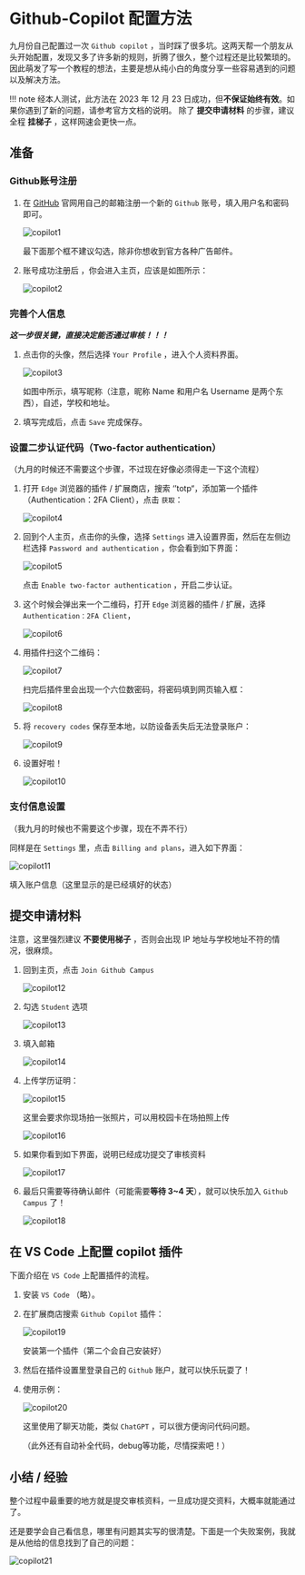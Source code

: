 # Github-Copilot 配置方法

九月份自己配置过一次 `Github copilot` ，当时踩了很多坑。这两天帮一个朋友从头开始配置，发现又多了许多新的规则，折腾了很久，整个过程还是比较繁琐的。因此萌发了写一个教程的想法，主要是想从纯小白的角度分享一些容易遇到的问题以及解决方法。

!!! note
    经本人测试，此方法在 2023 年 12 月 23 日成功，但**不保证始终有效**。如果你遇到了新的问题，请参考官方文档的说明。
    除了 **提交申请材料** 的步骤，建议全程 **挂梯子** ，这样网速会更快一点。

## 准备

### Github账号注册

1. 在 [GitHub](https://github.com/) 官网用自己的邮箱注册一个新的 `Github` 账号，填入用户名和密码即可。

   ![copilot1](assets/copilot1.png)

   最下面那个框不建议勾选，除非你想收到官方各种广告邮件。

2. 账号成功注册后 ，你会进入主页，应该是如图所示：

   ![copilot2](assets/copilot2.png)

### 完善个人信息

***这一步很关键，直接决定能否通过审核！！！***

1. 点击你的头像，然后选择 `Your Profile` ，进入个人资料界面。

   ![copilot3](assets/copilot3.png)

   如图中所示，填写昵称（注意，昵称 Name 和用户名 Username 是两个东西），自述，学校和地址。

2. 填写完成后，点击 `Save` 完成保存。

### 设置二步认证代码（Two-factor authentication）

（九月的时候还不需要这个步骤，不过现在好像必须得走一下这个流程）

1. 打开 `Edge` 浏览器的插件 / 扩展商店，搜索 ‘’totp“，添加第一个插件（Authentication：2FA Client），点击 `获取`：

   ![copilot4](assets/copilot4.png)

2. 回到个人主页，点击你的头像，选择 `Settings` 进入设置界面，然后在左侧边栏选择 `Password and authentication` ，你会看到如下界面：

   ![copilot5](assets/copilot5.png)

   点击 `Enable two-factor authentication` ，开启二步认证。

3. 这个时候会弹出来一个二维码，打开 `Edge` 浏览器的插件 / 扩展，选择 `Authentication：2FA Client`，

   ![copilot6](assets/copilot6.png)

4. 用插件扫这个二维码：

   ![copilot7](assets/copilot7.png)

   扫完后插件里会出现一个六位数密码，将密码填到网页输入框：

   ![copilot8](assets/copilot8.png)

5. 将 `recovery codes` 保存至本地，以防设备丢失后无法登录账户：

   ![copilot9](assets/copilot9.png)

6. 设置好啦！

   ![copilot10](assets/copilot10.png)

### 支付信息设置

（我九月的时候也不需要这个步骤，现在不弄不行）

同样是在 `Settings` 里，点击 `Billing and plans`，进入如下界面：

![copilot11](assets/copilot11.png)

填入账户信息（这里显示的是已经填好的状态）

## 提交申请材料

注意，这里强烈建议 **不要使用梯子** ，否则会出现 IP 地址与学校地址不符的情况，很麻烦。

1. 回到主页，点击 `Join Github Campus`

   ![copilot12](assets/copilot12.png)

2. 勾选 `Student` 选项

   ![copilot13](assets/copilot13.png)

3. 填入邮箱

   ![copilot14](assets/copilot14.png)

4. 上传学历证明：

   ![copilot15](assets/copilot15.png)

   这里会要求你现场拍一张照片，可以用校园卡在场拍照上传

   ![copilot16](assets/copilot16.png)

5. 如果你看到如下界面，说明已经成功提交了审核资料

   ![copilot17](assets/copilot17.png)

6. 最后只需要等待确认邮件（可能需要**等待 3~4 天**），就可以快乐加入 `Github Campus` 了！

   ![copilot18](assets/copilot18.png)

## 在 VS Code 上配置 copilot 插件

下面介绍在 `VS Code` 上配置插件的流程。

1. 安装 `VS Code` （略）。
2. 在扩展商店搜索 `Github Copilot` 插件：

   ![copilot19](assets/copilot19.png)

   安装第一个插件（第二个会自己安装好）

3. 然后在插件设置里登录自己的 `Github` 账户，就可以快乐玩耍了！

4. 使用示例：

   ![copilot20](assets/copilot20.png)

   这里使用了聊天功能，类似 `ChatGPT` ，可以很方便询问代码问题。

   （此外还有自动补全代码，debug等功能，尽情探索吧！）

## 小结 / 经验

整个过程中最重要的地方就是提交审核资料，一旦成功提交资料，大概率就能通过了。

还是要学会自己看信息，哪里有问题其实写的很清楚。下面是一个失败案例，我就是从他给的信息找到了自己的问题：

![copilot21](assets/copilot21.png)
